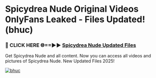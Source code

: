 # Spicydrea Nude Original Videos 0nlyFans Leaked - Files Updated! (bhuc)

<h3>🔴 CLICK HERE 🌐==►► <a href="https://tinyurl.com/y5r63du9" rel="nofollow">Spicydrea Nude Updated Files</a></h3>

Get Spicydrea Nude and all content. Now you can access all videos and pictures of Spicydrea Nude. New Updated Files 2025!

[![bhuc](https://i.imgur.com/UVo9nyh.gif)](https://tinyurl.com/y5r63du9)